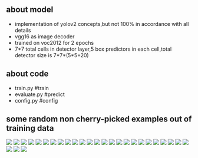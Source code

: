 ## about model
- implementation of yolov2 concepts,but not 100% in accordance with all details
- vgg16 as image decoder
- trained on voc2012 for 2 epochs
- 7\*7 total cells in detector layer,5 box predictors in each cell,total detector size is 7\*7\*(5\*5+20)

## about code
- train.py #train
- evaluate.py #predict
- config.py #config

## some random non cherry-picked examples out of training data
<div>
<img src='https://user-images.githubusercontent.com/35487258/57367790-4a8c2680-71bc-11e9-9f0e-28b6942e9339.jpg'>
<img src='https://user-images.githubusercontent.com/35487258/57367791-4b24bd00-71bc-11e9-9d92-5f8b31478f1e.jpg'>
<img src='https://user-images.githubusercontent.com/35487258/57367792-4b24bd00-71bc-11e9-83ee-38595afb08eb.jpg'>
<img src='https://user-images.githubusercontent.com/35487258/57367793-4bbd5380-71bc-11e9-8e2d-4e2b003d47d4.jpg'>
<img src='https://user-images.githubusercontent.com/35487258/57367795-4c55ea00-71bc-11e9-897e-bc8965ea40b1.jpg'>
<img src='https://user-images.githubusercontent.com/35487258/57367798-4cee8080-71bc-11e9-8ca0-a1a0406436a8.jpg'>
<img src='https://user-images.githubusercontent.com/35487258/57367799-4cee8080-71bc-11e9-81ec-134f5663260a.jpg'>
<img src='https://user-images.githubusercontent.com/35487258/57367800-4e1fad80-71bc-11e9-9c54-ff38804fffec.jpg'>
<img src='https://user-images.githubusercontent.com/35487258/57367801-4e1fad80-71bc-11e9-85be-92da94a388f9.jpg'>
<img src='https://user-images.githubusercontent.com/35487258/57367802-4eb84400-71bc-11e9-9ec0-da69c0f69d81.jpg'>
<img src='https://user-images.githubusercontent.com/35487258/57367803-4f50da80-71bc-11e9-8358-433ae7b1b031.jpg'>
<img src='https://user-images.githubusercontent.com/35487258/57367804-4f50da80-71bc-11e9-866c-7c2425a09a59.jpg'>
<img src='https://user-images.githubusercontent.com/35487258/57367806-4fe97100-71bc-11e9-8909-af9cbeafe6b0.jpg'>
<img src='https://user-images.githubusercontent.com/35487258/57367809-50820780-71bc-11e9-84fa-129f89d406e8.jpg'>
<img src='https://user-images.githubusercontent.com/35487258/57367810-50820780-71bc-11e9-91d2-bd76369211af.jpg'>
<img src='https://user-images.githubusercontent.com/35487258/57367811-511a9e00-71bc-11e9-8bfa-f19a019872df.jpg'>
<img src='https://user-images.githubusercontent.com/35487258/57367813-511a9e00-71bc-11e9-90cc-db200070cd2c.jpg'>
<img src='https://user-images.githubusercontent.com/35487258/57367818-51b33480-71bc-11e9-9bb6-9b5a1ca96d7a.jpg'>
<img src='https://user-images.githubusercontent.com/35487258/57367820-524bcb00-71bc-11e9-8629-6d0069ab906e.jpg'>
<img src='https://user-images.githubusercontent.com/35487258/57367821-52e46180-71bc-11e9-974f-49ac361e1518.jpg'>
<img src='https://user-images.githubusercontent.com/35487258/57367822-52e46180-71bc-11e9-8707-47240cff2ca9.jpg'>
<img src='https://user-images.githubusercontent.com/35487258/57367825-537cf800-71bc-11e9-9e42-a4c99440b111.jpg'>
<img src='https://user-images.githubusercontent.com/35487258/57367831-5546bb80-71bc-11e9-9465-cfd044e0be71.jpg'>
<img src='https://user-images.githubusercontent.com/35487258/57367834-5546bb80-71bc-11e9-91bc-059b8687c97d.jpg'>
<img src='https://user-images.githubusercontent.com/35487258/57367835-55df5200-71bc-11e9-9557-79df9d799a5a.jpg'>
<img src='https://user-images.githubusercontent.com/35487258/57367836-5677e880-71bc-11e9-934e-b29a1d914516.jpg'>
<img src='https://user-images.githubusercontent.com/35487258/57367838-5677e880-71bc-11e9-9671-7d9ed391aec1.jpg'>
<img src='https://user-images.githubusercontent.com/35487258/57367839-57a91580-71bc-11e9-9a06-29a799e7cbf0.jpg'>
</div>

